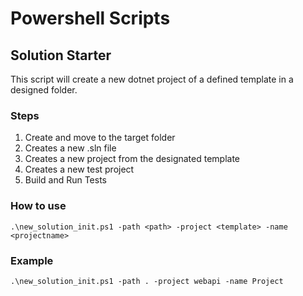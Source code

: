# Powershell Scripts

## Solution Starter 
This script will create a new dotnet project of a defined template in a designed folder.

### Steps

1. Create and move to the target folder
2. Creates a new .sln file
3. Creates a new project from the designated template
4. Creates a new test project
5. Build and Run Tests


### How to use

```Terminal
.\new_solution_init.ps1 -path <path> -project <template> -name <projectname>
```

### Example

```Terminal
.\new_solution_init.ps1 -path . -project webapi -name Project
```